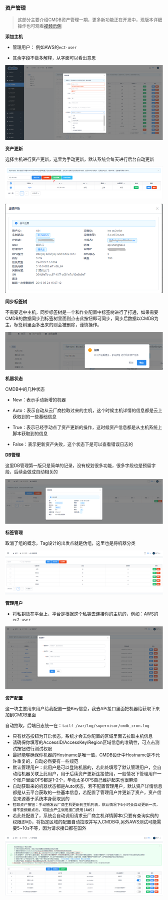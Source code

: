 ### 资产管理

> 这部分主要介绍CMDB资产管理一期，更多新功能正在开发中，现版本详细操作也可观看[视频示例](https://www.bilibili.com/video/av53408299/)



**添加主机**

- 管理用户： 例如AWS的`ec2-user`

- 其余字段不做多解释，从字面可以看出意思

![](./_static/images/cmdh_add_host.png)

**资产更新**

选择主机进行资产更新，这里为手动更新，默认系统会每天进行后台自动更新

![](./_static/images/cmdb_asset_update.png)

![](./_static/images/asset_server_detail.png)

**同步标签树**

不需要选中主机，同步标签树是一个和作业配置中标签树进行了打通，如果需要CMDB的数据同步到标签树里面则点击此按钮即可同步，同步后数据以CMDB为主，标签树里面多出来的则会被删除，谨慎操作。

![](./_static/images/cmdb_sync_tag.png)



**机器状态**

CMDB中的几种状态

- New：表示手动新增的机器
- Auto：表示自动从云厂商拉取过来的主机，这个时候主机详情的信息都是云上获取到的一些基础信息
- True：表示已经手动点了资产更新的操作，这时候资产信息都是从主机系统上脚本获取到的信息

- False：表示更新资产失败，这个状态下是可以查看错误日志的



**DB管理**

这里DB管理第一版只是简单的记录，没有规划很多功能，很多字段也是预留字段，后续会做成自动相关的

![](./_static/images/asset_db.png)

**标签管理**

取消了组的概念，Tag设计的出发点就是伪组，这里也是将机器分类

![](./_static/images/asset_tag.png)

**管理用户**

- 将私钥放在平台上，平台是根据这个私钥去连接你的主机的，例如：AWS的`ec2-user`

![](./_static/images/asset_admin_user.png)



**资产配置**

这一块主要用来用户给我配置一些Key信息，我去APi接口里面把机器给获取下来加到CMDB里面

自动拉取，后端日志统一在：` tailf /var/log/supervisor/cmdb_cron.log `

- 只有状态按钮为开启状态，系统才会去你配置的区域里面去拉取主机信息
- 请确保你填写的AccessID/AccessKey/Region区域信息的准确性，可点击测试按钮进行测试权限
- 最好能够确保你机器的Hostname是唯一值，CMDB设计中Hostname是不允许重复的，自动必然要有一些规范
-  默认管理用户：此用户是可以登陆机器的，若此处填写了默认管理用户，会自动给机器关联上此用户，用于后续资产更新连接使用，一般情况下管理用户一个账户里面OPS都是1-2个，毕竟太多OPS自己维护起来也很麻烦
- 自动获取来的机器状态都是Auto状态，若不配置管理用户，默认资产详情信息都是从云平台获取的一些基本信息，若配置了管理用户并更新了资产，资产信息来源基于系统本身获取到的
- `拉取资产按钮：手动触发云厂商主机更新到主机列表，默认情况下6小时会自动更新一次，请不要频繁点击，可能会产生调用接口费用(AWS)`
- 若此处配置了，系统会自动调用请求云厂商主机详情脚本(只要有查询实例的权限即可)，将指定区域的配置自动拉取并写入CMDB中,另外AWS测试可能需要5~10s不等，因为请求接口都在国外

![](./_static/images/asset_config.png)

